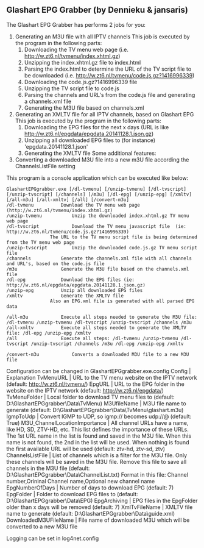 ﻿Glashart EPG Grabber (by Dennieku & jansaris)
-------------------------------------------------------

The Glashart EPG Grabber has performs 2 jobs for you:
1. Generating an M3U file with all IPTV channels
   This job is executed by the program in the following parts:
   1. Downloading the TV menu web page (i.e. http://w.zt6.nl/tvmenu/index.xhtml.gz)
   2. Unzipping the index.xhtml.gz file to index.html
   3. Parsing the index.html to determine the URL of the TV script file to be downloaded (i.e. http://w.zt6.nl/tvmenu/code.js.gz?1416996339)
   4. Downloading the code.js.gz?1416996339 file
   5. Unzipping the TV script file to code.js
   6. Parsing the channels and URL's from the code.js file and generating a channels.xml file
   7. Generating the M3U file based on channels.xml
2. Generating an XMLTV file for all IPTV channels, based on Glashart EPG
   This job is executed by the program in the following parts:
   1. Downloading the EPG files for the next x days (URL is like http://w.zt6.nl/epgdata/epgdata.20141128.1.json.gz)
   2. Unzipping all downloaded EPG files to (for instance) 'epgdata.20141128.1.json'
   3. Generating the XMLTV file
Some additional features:
3. Converting a downloaded M3U file into a new m3U file according the ChannelsListFile setting


This program is a console application which can be executed like below:
```
GlashartEPGgrabber.exe [/dl-tvmenu] [/unzip-tvmenu] [/dl-tvscript] [/unzip-tvscript] [/channels] [/m3u] [/dl-epg] [/unzip-epg] [/xmltv] [/all-m3u] [/all-xmltv] [/all] [/convert-m3u]
/dl-tvmenu			Download the TV menu web page (http://w.zt6.nl/tvmenu/index.xhtml.gz)
/unzip-tvmenu			Unzip the downloaded index.xhtml.gz TV menu web page
/dl-tvscript			Download the TV menu javascript file  (ie: http://w.zt6.nl/tvmenu/code.js.gz?1416996339)
				The URL to the TV menu script file is being determined from the TV menu web page
/unzip-tvscript			Unzip the downloaded code.js.gz TV menu script file
/channels			Generate the channels.xml file with all channels and URL's, based on the code.js file
/m3u				Generate the M3U file based on the channels.xml file
/dl-epg				Download the EPG files (ie: http://w.zt6.nl/epgdata/epgdata.20141128.1.json.gz)
/unzip-epg			Unzip all downloaded EPG files
/xmltv				Generate the XMLTV file
				Also an EPG.xml file is generated with all parsed EPG data

/all-m3u			Execute all steps needed to generate the M3U file: /dl-tvmenu /unzip-tvmenu /dl-tvscript /unzip-tvscript /channels /m3u
/all-xmltv			Execute all steps needed to generate the XMLTV file: /dl-epg /unzip-epg /xmltv
/all				Execute all steps: /dl-tvmenu /unzip-tvmenu /dl-tvscript /unzip-tvscript /channels /m3u /dl-epg /unzip-epg /xmltv

/convert-m3u			Converts a downloaded M3U file to a new M3U file
```


Configuration can be changed in GlashartEPGgrabber.exe.config
Config | Explanation
TvMenuURL | URL to the TV menu website on the IPTV network (default: http://w.zt6.nl/tvmenu/)
EpgURL | URL to the EPG folder in the website on the IPTV network (default: http://w.zt6.nl/epgdata/)
TvMenuFolder | Local folder to download TV menu files to (default: D:\GlashartEPGgrabber\Data\TvMenu)
M3UfileName | M3U file name to generate (default: D:\GlashartEPGgrabber\Data\TvMenu\glashart.m3u)
IgmpToUdp | Convert IGMP to UDP, so igmp:// becomes udp://@ (default: True)
M3U_ChannelLocationImportance | All channel URLs have a name, like HD, SD, ZTV-HD, etc. This list defines the importance of these URLs. The 1st URL name in the list is found and saved in the M3U file. When this name is not found, the 2nd in the list will be used. When nothing is found the first available URL will be used (default: ztv-hd, ztv-sd, ztv)
ChannelsListFile | List of channels which is a filter for the M3U file. Only these channels will be saved in the M3U file. Remove this file to save all channels in the M3U file (default: D:\GlashartEPGgrabber\Data\ChannelList.txt)
				Format in this file: Channel number,Orininal Channel name,Optional new channel name
EpgNumberOfDays | Number of days to download EPG (default: 7)
EpgFolder | Folder to download EPG files to (default: D:\GlashartEPGgrabber\Data\EPG)
EpgArchiving | EPG files in the EpgFolder older than x days will be removed (default: 7)
XmlTvFileName | XMLTV file name to generate (default: D:\GlashartEPGgrabber\Data\guide.xml)
DownloadedM3UFileName | File name of downloaded M3U which will be converted to a new M3U file


Logging can be set in log4net.config